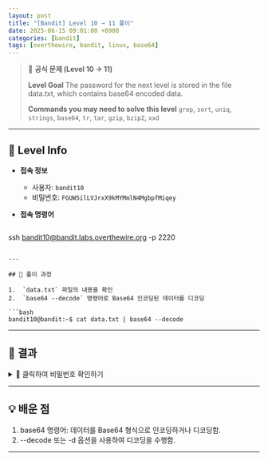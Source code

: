 ```yaml
---
layout: post
title: "[Bandit] Level 10 → 11 풀이"
date: 2025-06-15 09:01:00 +0900
categories: [bandit]
tags: [overthewire, bandit, linux, base64]
---
```


> 📝 **공식 문제 (Level 10 → 11)**
>
> **Level Goal**
> The password for the next level is stored in the file data.txt, which contains base64 encoded data.
>
> **Commands you may need to solve this level**
> `grep`, `sort`, `uniq`, `strings`, `base64`, `tr`, `tar`, `gzip`, `bzip2`, `xxd`

---

## 🔐 Level Info

- **접속 정보**
  - 사용자: `bandit10`
  - 비밀번호: `FGUW5ilLVJrxX9kMYMmlN4MgbpfMiqey`
  
- **접속 명령어**

  ```bash
ssh bandit10@bandit.labs.overthewire.org -p 2220
  ```

---

## 🧪 풀이 과정

1.  `data.txt` 파일의 내용을 확인
2.  `base64 --decode` 명령어로 Base64 인코딩된 데이터를 디코딩

```bash
bandit10@bandit:~$ cat data.txt | base64 --decode
```

---

## 🎯 결과
<details markdown="1">
<summary>👀 클릭하여 비밀번호 확인하기</summary>

```bash
6TSfY9J3er2d2a45TQLNtuAon22a1T3a
```

</details>

---

## 💡 배운 점

1. base64 명령어: 데이터를 Base64 형식으로 인코딩하거나 디코딩함.
2. --decode 또는 -d 옵션을 사용하여 디코딩을 수행함.

---

